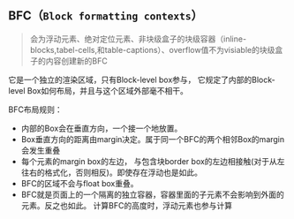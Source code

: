 ## BFC（`Block formatting contexts`）

 >会为浮动元素、绝对定位元素、非块级盒子的块级容器（inline-blocks,tabel-cells,和table-captions）、overflow值不为visiable的块级盒子的内容创建新的BFC

 它是一个独立的渲染区域，只有Block-level box参与， 它规定了内部的Block-level Box如何布局，并且与这个区域外部毫不相干。


 BFC布局规则：

 - 内部的Box会在垂直方向，一个接一个地放置。
 - Box垂直方向的距离由margin决定。属于同一个BFC的两个相邻Box的margin会发生重叠
 - 每个元素的margin box的左边， 与包含块border box的左边相接触(对于从左往右的格式化，否则相反)。即使存在浮动也是如此。
 - BFC的区域不会与float box重叠。
 - BFC就是页面上的一个隔离的独立容器，容器里面的子元素不会影响到外面的元素。反之也如此。
计算BFC的高度时，浮动元素也参与计算
